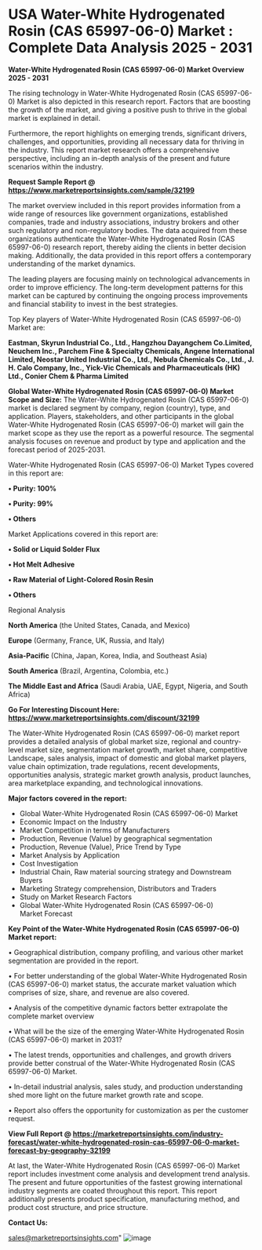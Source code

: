 # USA Water-White Hydrogenated Rosin (CAS 65997-06-0) Market : Complete Data Analysis 2025 - 2031

<Strong> Water-White Hydrogenated Rosin (CAS 65997-06-0) Market Overview 2025 - 2031</strong>

The rising technology in Water-White Hydrogenated Rosin (CAS 65997-06-0) Market is also depicted in this research report. Factors that are boosting the growth of the market, and giving a positive push to thrive in the global market is explained in detail.

Furthermore, the report highlights on emerging trends, significant drivers, challenges, and opportunities, providing all necessary data for thriving in the industry. This report market research offers a comprehensive perspective, including an in-depth analysis of the present and future scenarios within the industry.

<strong>Request Sample Report @ <a href=https://www.marketreportsinsights.com/sample/32199>https://www.marketreportsinsights.com/sample/32199</a></strong>

The market overview included in this report provides information from a wide range of resources like government organizations, established companies, trade and industry associations, industry brokers and other such regulatory and non-regulatory bodies. The data acquired from these organizations authenticate the Water-White Hydrogenated Rosin (CAS 65997-06-0) research report, thereby aiding the clients in better decision making. Additionally, the data provided in this report offers a contemporary understanding of the market dynamics.

The leading players are focusing mainly on technological advancements in order to improve efficiency. The long-term development patterns for this market can be captured by continuing the ongoing process improvements and financial stability to invest in the best strategies.

Top Key players of Water-White Hydrogenated Rosin (CAS 65997-06-0) Market are:

<strong>Eastman, Skyrun Industrial Co., Ltd., Hangzhou Dayangchem Co.Limited, Neuchem Inc., Parchem Fine & Specialty Chemicals, Angene International Limited, Neostar United Industrial Co., Ltd., Nebula Chemicals Co., Ltd., J. H. Calo Company, Inc., Yick-Vic Chemicals and Pharmaceuticals (HK) Ltd., Conier Chem & Pharma Limited</strong>

<strong><b>Global Water-White Hydrogenated Rosin (CAS 65997-06-0) Market Scope and Size:</b></strong>
The Water-White Hydrogenated Rosin (CAS 65997-06-0) market is declared segment by company, region (country), type, and application. Players, stakeholders, and other participants in the global Water-White Hydrogenated Rosin (CAS 65997-06-0) market will gain the market scope as they use the report as a powerful resource. The segmental analysis focuses on revenue and product by type and application and the forecast period of 2025-2031.

Water-White Hydrogenated Rosin (CAS 65997-06-0) Market Types covered in this report are:

<strong>• Purity: 100%

• Purity: 99%

• Others</strong>

Market Applications covered in this report are:

<strong>• Solid or Liquid Solder Flux

• Hot Melt Adhesive

• Raw Material of Light-Colored Rosin Resin

• Others</strong> 

Regional Analysis

<strong>North America</strong> (the United States, Canada, and Mexico)

<strong>Europe</strong> (Germany, France, UK, Russia, and Italy)

<strong>Asia-Pacific</strong> (China, Japan, Korea, India, and Southeast Asia)

<strong>South America</strong> (Brazil, Argentina, Colombia, etc.)

<strong>The Middle East and Africa</strong> (Saudi Arabia, UAE, Egypt, Nigeria, and South Africa)

<strong>Go For Interesting Discount Here: <a href=https://www.marketreportsinsights.com/discount/32199>https://www.marketreportsinsights.com/discount/32199</a></strong>

The Water-White Hydrogenated Rosin (CAS 65997-06-0) market report provides a detailed analysis of global market size, regional and country-level market size, segmentation market growth, market share, competitive Landscape, sales analysis, impact of domestic and global market players, value chain optimization, trade regulations, recent developments, opportunities analysis, strategic market growth analysis, product launches, area marketplace expanding, and technological innovations.

<strong><b>Major factors covered in the report:</b></strong>
<ul>
  <li>Global Water-White Hydrogenated Rosin (CAS 65997-06-0) Market </li>
  <li>Economic Impact on the Industry</li>
  <li>Market Competition in terms of Manufacturers</li>
  <li>Production, Revenue (Value) by geographical segmentation</li>
  <li>Production, Revenue (Value), Price Trend by Type</li>
  <li>Market Analysis by Application</li>
  <li>Cost Investigation</li>
  <li>Industrial Chain, Raw material sourcing strategy and Downstream Buyers</li>
  <li>Marketing Strategy comprehension, Distributors and Traders</li>
  <li>Study on Market Research Factors</li>
  <li>Global Water-White Hydrogenated Rosin (CAS 65997-06-0) Market Forecast</li>
</ul>

<strong><b>Key Point of the Water-White Hydrogenated Rosin (CAS 65997-06-0) Market report:</b></strong>

• Geographical distribution, company profiling, and various other market segmentation are provided in the report.

• For better understanding of the global Water-White Hydrogenated Rosin (CAS 65997-06-0) market status, the accurate market valuation which comprises of size, share, and revenue are also covered.

• Analysis of the competitive dynamic factors better extrapolate the complete market overview

• What will be the size of the emerging Water-White Hydrogenated Rosin (CAS 65997-06-0) market in 2031?

• The latest trends, opportunities and challenges, and growth drivers provide better construal of the Water-White Hydrogenated Rosin (CAS 65997-06-0) Market.

• In-detail industrial analysis, sales study, and production understanding shed more light on the future market growth rate and scope.

• Report also offers the opportunity for customization as per the customer request.

<strong><b>View Full Report @ <a href=https://marketreportsinsights.com/industry-forecast/water-white-hydrogenated-rosin-cas-65997-06-0-market-forecast-by-geography-32199>https://marketreportsinsights.com/industry-forecast/water-white-hydrogenated-rosin-cas-65997-06-0-market-forecast-by-geography-32199</a></b></strong>


At last, the Water-White Hydrogenated Rosin (CAS 65997-06-0) Market report includes investment come analysis and development trend analysis. The present and future opportunities of the fastest growing international industry segments are coated throughout this report. This report additionally presents product specification, manufacturing method, and product cost structure, and price structure.

<strong>Contact Us:</strong>

sales@marketreportsinsights.com"
![image](https://github.com/user-attachments/assets/98d7cb88-0071-4abf-8b4e-b5f086fd1ca0)
